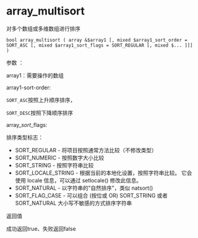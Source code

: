 # array\_multisort

对多个数组或多维数组进行排序

```
bool array_multisort ( array &$array1 [, mixed $array1_sort_order = SORT_ASC [, mixed $array1_sort_flags = SORT_REGULAR [, mixed $... ]]] )
```

参数 ：

array1：需要操作的数组

array1-sort-order:

`SORT_ASC`按照上升顺序排序，

`SORT_DESC`按照下降顺序排序

array\__sort_\_flags:

排序类型标志：

* SORT\_REGULAR - 将项目按照通常方法比较（不修改类型）
* SORT\_NUMERIC - 按照数字大小比较
* SORT\_STRING - 按照字符串比较
* SORT\_LOCALE\_STRING - 根据当前的本地化设置，按照字符串比较。 它会使用 locale 信息，可以通过 setlocale\(\) 修改此信息。
* SORT\_NATURAL - 以字符串的"自然排序"，类似 natsort\(\)
* SORT\_FLAG\_CASE - 可以组合 \(按位或 OR\) SORT\_STRING 或者 SORT\_NATURAL 大小写不敏感的方式排序字符串

返回值

成功返回true、失败返回false

